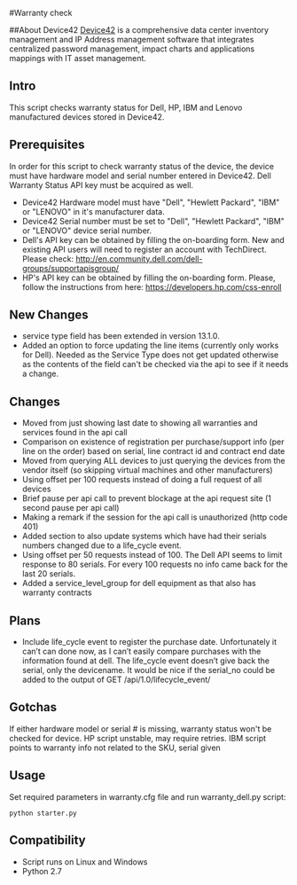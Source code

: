 #Warranty check

##About Device42
[Device42](http://www.device42.com) is a comprehensive data center inventory management and IP Address management software that integrates centralized password management, impact charts and applications mappings with IT asset management.

## Intro
This script checks warranty status for Dell, HP, IBM and Lenovo manufactured devices stored in Device42.

## Prerequisites
In order for this script to check warranty status of the device, the device must have hardware model and serial number entered in Device42. Dell Warranty Status API key must be acquired as well.
- Device42 Hardware model must have "Dell", "Hewlett Packard", "IBM" or "LENOVO" in it's manufacturer data.
- Device42 Serial number must be set to "Dell", "Hewlett Packard", "IBM" or "LENOVO" device serial number.
- Dell's API key can be obtained by filling the on-boarding form. New and existing API users will need to register an account with TechDirect. Please check: http://en.community.dell.com/dell-groups/supportapisgroup/
- HP's API key can be obtained by filling the on-boarding form. Please, follow the instructions from here: https://developers.hp.com/css-enroll

## New Changes
- service type field has been extended in version 13.1.0.
- Added an option to force updating the line items (currently only works for Dell). Needed as the Service Type does not get updated otherwise as the contents of the field can't be checked via the api to see if it needs a change.


## Changes
- Moved from just showing last date to showing all warranties and services found in the api call
- Comparison on existence of registration per purchase/support info (per line on the order) based on serial, line contract id and contract end date
- Moved from querying ALL devices to just querying the devices from the vendor itself (so skipping virtual machines and other manufacturers)
- Using offset per 100 requests instead of doing a full request of all devices
- Brief pause per api call to prevent blockage at the api request site (1 second pause per api call)
- Making a remark if the session for the api call is unauthorized (http code 401)
- Added section to also update systems which have had their serials numbers changed due to a life_cycle event.
- Using offset per 50 requests instead of 100. The Dell API seems to limit response to 80 serials. For every 100 requests no info came back for the last 20 serials.
- Added a service_level_group for dell equipment as that also has warranty contracts

## Plans
- Include life_cycle event to register the purchase date. Unfortunately it can’t can done now, as I can’t easily compare purchases with the information found at dell. The life_cycle event doesn’t give back the serial, only the devicename. It would be nice if the serial_no could be added to the output of GET /api/1.0/lifecycle_event/

## Gotchas
If either hardware model or serial # is missing, warranty status won't be checked for device.
HP script unstable, may require retries.
IBM script points to warranty info not related to the SKU, serial given

## Usage
Set required parameters in warranty.cfg file and run warranty_dell.py script:

	python starter.py

## Compatibility
* Script runs on Linux and Windows
* Python 2.7
